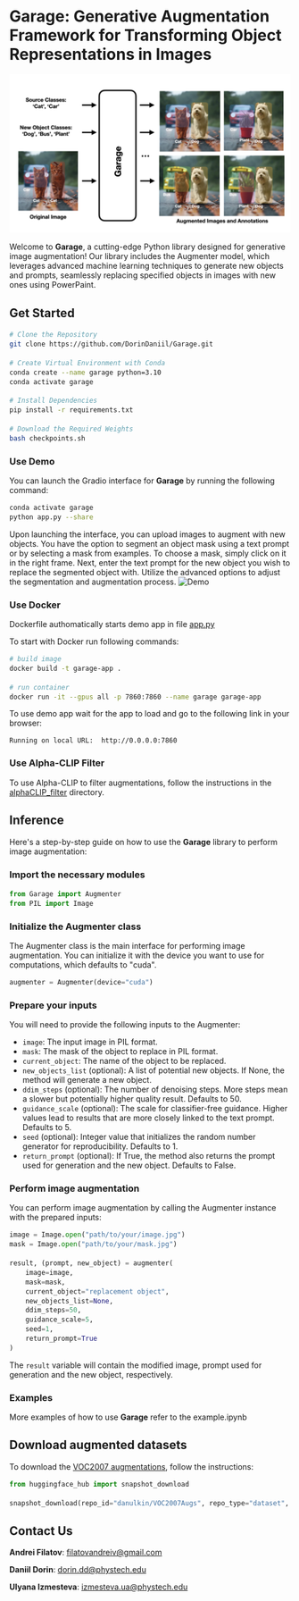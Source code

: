 # Garage: Generative Augmentation Framework for Transforming Object Representations in Images

![Project Page](examples/AbstractGARAGE.jpeg)

Welcome to **Garage**, a cutting-edge Python library designed for generative image augmentation! Our library includes the Augmenter model, which leverages advanced machine learning techniques to generate new objects and prompts, seamlessly replacing specified objects in images with new ones using PowerPaint.

## Get Started

```bash
# Clone the Repository
git clone https://github.com/DorinDaniil/Garage.git

# Create Virtual Environment with Conda
conda create --name garage python=3.10
conda activate garage

# Install Dependencies
pip install -r requirements.txt

# Download the Required Weights
bash checkpoints.sh
```

### Use Demo
You can launch the Gradio interface for **Garage** by running the following command:
```bash
conda activate garage
python app.py --share 
```

Upon launching the interface, you can upload images to augment with new objects. You have the option to segment an object mask using a text prompt or by selecting a mask from examples. To choose a mask, simply click on it in the right frame. Next, enter the text prompt for the new object you wish to replace the segmented object with. Utilize the advanced options to adjust the segmentation and augmentation process.
![Demo](examples/demo_scheme_final.png)

### Use Docker
Dockerfile authomatically starts demo app in file [app.py](app.py)

To start with Docker run following commands:
```bash
# build image
docker build -t garage-app .

# run container
docker run -it --gpus all -p 7860:7860 --name garage garage-app
```

To use demo app wait for the app to load and go to the following link in your browser:
```
Running on local URL:  http://0.0.0.0:7860
```

### Use Alpha-CLIP Filter
To use Alpha-CLIP to filter augmentations, follow the instructions in the [alphaCLIP_filter](https://github.com/DorinDaniil/Garage/tree/main/alphaCLIP_filter) directory.

## Inference
Here's a step-by-step guide on how to use the **Garage** library to perform image augmentation:

### Import the necessary modules

```python
from Garage import Augmenter
from PIL import Image
```

### Initialize the Augmenter class

The Augmenter class is the main interface for performing image augmentation. You can initialize it with the device you want to use for computations, which defaults to "cuda".

```python
augmenter = Augmenter(device="cuda")
```

### Prepare your inputs

You will need to provide the following inputs to the Augmenter:

- `image`: The input image in PIL format.
- `mask`: The mask of the object to replace in PIL format.
- `current_object`: The name of the object to be replaced.
- `new_objects_list` (optional): A list of potential new objects. If None, the method will generate a new object.
- `ddim_steps` (optional): The number of denoising steps. More steps mean a slower but potentially higher quality result. Defaults to 50.
- `guidance_scale` (optional): The scale for classifier-free guidance. Higher values lead to results that are more closely linked to the text prompt. Defaults to 5.
- `seed` (optional): Integer value that initializes the random number generator for reproducibility. Defaults to 1.
- `return_prompt` (optional): If True, the method also returns the prompt used for generation and the new object. Defaults to False.

### Perform image augmentation

You can perform image augmentation by calling the Augmenter instance with the prepared inputs:

```python
image = Image.open("path/to/your/image.jpg")
mask = Image.open("path/to/your/mask.jpg")

result, (prompt, new_object) = augmenter(
    image=image,
    mask=mask,
    current_object="replacement object",
    new_objects_list=None,
    ddim_steps=50,
    guidance_scale=5,
    seed=1,
    return_prompt=True
)
```

The `result` variable will contain the modified image, prompt used for generation and the new object, respectively.

### Examples

More examples of how to use **Garage** refer to the example.ipynb

## Download augmented datasets

To download the [VOC2007 augmentations](https://huggingface.co/datasets/danulkin/VOC2007Augs), follow the instructions:
```python
from huggingface_hub import snapshot_download

snapshot_download(repo_id="danulkin/VOC2007Augs", repo_type="dataset", local_dir = "./VOC2007Augs")
```

## Contact Us
**Andrei Filatov**: filatovandreiv@gmail.com

**Daniil Dorin**: dorin.dd@phystech.edu

**Ulyana Izmesteva**: izmesteva.ua@phystech.edu
